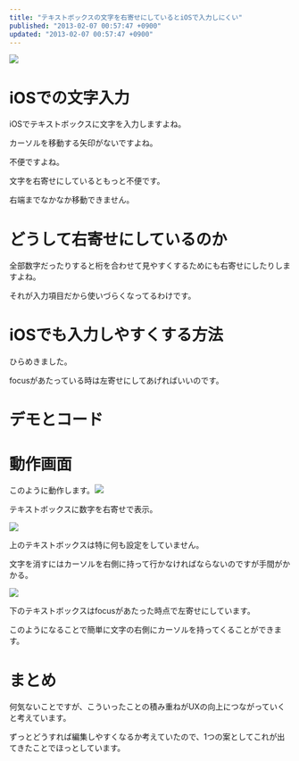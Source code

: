 ```yaml
---
title: "テキストボックスの文字を右寄せにしているとiOSで入力しにくい"
published: "2013-02-07 00:57:47 +0900"
updated: "2013-02-07 00:57:47 +0900"
---
```


![](../../../../images/2013/2/7/input-1.jpg)

# iOSでの文字入力

iOSでテキストボックスに文字を入力しますよね。

カーソルを移動する矢印がないですよね。

不便ですよね。

文字を右寄せにしているともっと不便です。

右端までなかなか移動できません。

# どうして右寄せにしているのか

全部数字だったりすると桁を合わせて見やすくするためにも右寄せにしたりしますよね。

それが入力項目だから使いづらくなってるわけです。

# iOSでも入力しやすくする方法

ひらめきました。

focusがあたっている時は左寄せにしてあげればいいのです。

# デモとコード

# 動作画面

このように動作します。![](../../../../images/2013/2/7/input-2.jpg)

テキストボックスに数字を右寄せで表示。

![](../../../../images/2013/2/7/input-3.jpg)

上のテキストボックスは特に何も設定をしていません。

文字を消すにはカーソルを右側に持って行かなければならないのですが手間がかかる。

![](../../../../images/2013/2/7/input-4.jpg)

下のテキストボックスはfocusがあたった時点で左寄せにしています。

このようになることで簡単に文字の右側にカーソルを持ってくることができます。

# まとめ

何気ないことですが、こういったことの積み重ねがUXの向上につながっていくと考えています。

ずっとどうすれば編集しやすくなるか考えていたので、1つの案としてこれが出てきたことでほっとしています。
